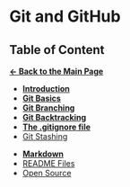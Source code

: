 # Git and GitHub

## Table of Content

[**&larr; Back to the Main Page**](./../README.md)

- [**Introduction**](./git-intro.md)
- [**Git Basics**](./git-basics.md)
- [**Git Branching**](./git-branching.md)
- [**Git Backtracking**](./git-backtracking.md)
- [**The .gitignore file**](./git-ignore.md)
- [Git Stashing](./git-stashing.md)

<div></div>

- [**Markdown**](./markdown.md)
- [README Files](./readme-files.md)
- [Open Source](./open-source.md)

<div></div>

<br>
